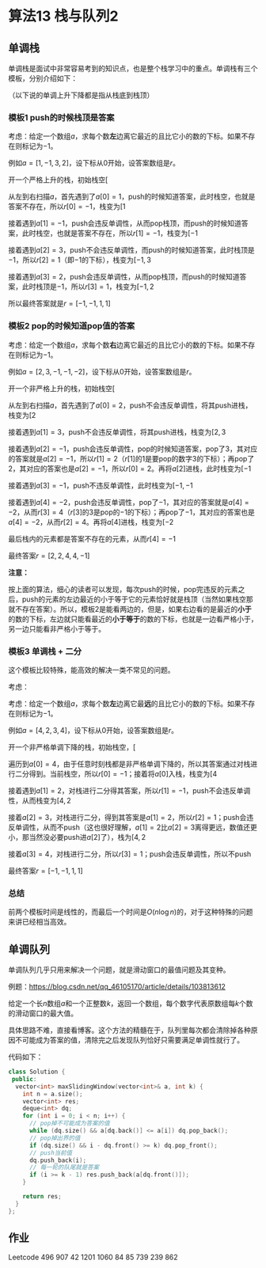 # 算法13 栈与队列2



## 单调栈

单调栈是面试中非常容易考到的知识点，也是整个栈学习中的重点。单调栈有三个模板，分别介绍如下：

（以下说的单调上升下降都是指从栈底到栈顶）

### 模板1 push的时候栈顶是答案

考虑：给定一个数组$a$，求每个数**左**边离它最近的且比它小的数的下标。如果不存在则标记为$-1$。

例如$a=[1, -1, 3, 2]$，设下标从$0$开始，设答案数组是$r$。

开一个严格上升的栈，初始栈空$[$

从左到右扫描$a$，首先遇到了$a[0]=1$，push的时候知道答案，此时栈空，也就是答案不存在，所以$r[0]=-1$，栈变为$[1$

接着遇到$a[1]=-1$，push会违反单调性，从而pop栈顶，而push的时候知道答案，此时栈空，也就是答案不存在，所以$r[1]=-1$，栈变为$[-1$

接着遇到$a[2]=3$，push不会违反单调性，而push的时候知道答案，此时栈顶是$-1$，所以$r[2]=1$（即$-1$的下标），栈变为$[-1,3$

接着遇到$a[3]=2$，push会违反单调性，从而pop栈顶，而push的时候知道答案，此时栈顶是$-1$，所以$r[3]=1$，栈变为$[-1,2$

所以最终答案就是$r=[-1,-1,1,1]$



### 模板2 pop的时候知道pop值的答案

考虑：给定一个数组$a$，求每个数**右**边离它最近的且比它小的数的下标。如果不存在则标记为$-1$。

例如$a=[2, 3, -1, -1,-2]$，设下标从$0$开始，设答案数组是$r$。

开一个非严格上升的栈，初始栈空$[$

从左到右扫描$a$，首先遇到了$a[0]=2$，push不会违反单调性，将其push进栈，栈变为$[2$

接着遇到$a[1]=3$，push不会违反单调性，将其push进栈，栈变为$[2,3$

接着遇到$a[2]=-1$，push会违反单调性，pop的时候知道答案，pop了$3$，其对应的答案就是$a[2]=-1$，所以$r[1]=2$（$r[1]$的$1$是要pop的数字$3$的下标）；再pop了$2$，其对应的答案也是$a[2]=-1$，所以$r[0]=2$。再将$a[2]$进栈，此时栈变为$[-1$

接着遇到$a[3]=-1$，push不违反单调性，此时栈变为$[-1,-1$

接着遇到$a[4]=-2$，push会违反单调性，pop了$-1$，其对应的答案就是$a[4]=-2$，从而$r[3]=4$（$r[3]$的$3$是pop的$-1$的下标）；再pop了$-1$，其对应的答案也是$a[4]=-2$，从而$r[2]=4$。再将$a[4]$进栈，栈变为$[-2$

最后栈内的元素都是答案不存在的元素，从而$r[4]=-1$

最终答案$r=[2,2,4,4,-1]$



**注意：**

按上面的算法，细心的读者可以发现，每次push的时候，pop完违反的元素之后，push的元素的左边最近的小于等于它的元素恰好就是栈顶（当然如果栈空那就不存在答案）。所以，模板2是能看两边的，但是，如果右边看的是最近的**小于**的数的下标，左边就只能看最近的**小于等于**的数的下标，也就是一边看严格小于，另一边只能看非严格小于等于。



### 模板3 单调栈 + 二分

这个模板比较特殊，能高效的解决一类不常见的问题。

考虑：

考虑：给定一个数组$a$，求每个数**左**边离它最**远**的且比它小的数的下标。如果不存在则标记为$-1$。

例如$a=[4, 2, 3, 4]$，设下标从$0$开始，设答案数组是$r$。

开一个非严格单调下降的栈，初始栈空，$[$

遍历到$a[0]=4$，由于任意时刻栈都是非严格单调下降的，所以其答案通过对栈进行二分得到。当前栈空，所以$r[0]=-1$；接着将$a[0]$入栈，栈变为$[4$

接着遇到$a[1]=2$，对栈进行二分得其答案，所以$r[1]=-1$，push不会违反单调性，从而栈变为$[4,2$

接着$a[2]=3$，对栈进行二分，得到其答案是$a[1]=2$，所以$r[2]=1$；push会违反单调性，从而不push（这也很好理解，$a[1]=2$比$a[2]=3$离得更远，数值还更小，那当然没必要push进$a[2]$了），栈为$[4,2$

接着$a[3]=4$，对栈进行二分，所以$r[3]=1$；push会违反单调性，所以不push



最终答案$r=[-1,-1,1,1]$



### 总结

前两个模板时间是线性的，而最后一个时间是$O(n\log n)$的，对于这种特殊的问题来讲已经相当高效。



## 单调队列

单调队列几乎只用来解决一个问题，就是滑动窗口的最值问题及其变种。

例题：https://blog.csdn.net/qq_46105170/article/details/103813612

给定一个长$n$数组$a$和一个正整数$k$，返回一个数组，每个数字代表原数组每$k$个数的滑动窗口的最大值。

具体思路不难，直接看博客。这个方法的精髓在于，队列里每次都会清除掉各种原因不可能成为答案的值，清除完之后发现队列恰好只需要满足单调性就行了。

代码如下：

```cpp
class Solution {
 public:
  vector<int> maxSlidingWindow(vector<int>& a, int k) {
    int n = a.size();
    vector<int> res;
    deque<int> dq;
    for (int i = 0; i < n; i++) {
      // pop掉不可能成为答案的值
      while (dq.size() && a[dq.back()] <= a[i]) dq.pop_back();
      // pop掉出界的值
      if (dq.size() && i - dq.front() >= k) dq.pop_front();
      // push当前值
      dq.push_back(i);
      // 每一轮的队尾就是答案
      if (i >= k - 1) res.push_back(a[dq.front()]);
    }

    return res;
  }
};
```





## 作业

Leetcode 496 907 42 1201 1060 84 85 739 239 862























